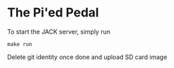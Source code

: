 The Pi'ed Pedal
===========

To start the JACK server, simply run

    make run


Delete git identity once done and upload SD card image
